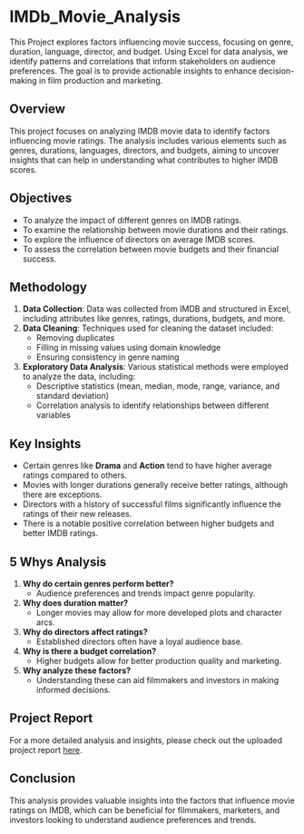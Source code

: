 # IMDb_Movie_Analysis
This Project explores factors influencing movie success, focusing on genre, duration, language, director, and budget. Using Excel for data analysis, we identify patterns and correlations that inform stakeholders on audience preferences. The goal is to provide actionable insights to enhance decision-making in film production and marketing.

## Overview
This project focuses on analyzing IMDB movie data to identify factors influencing movie ratings. The analysis includes various elements such as genres, durations, languages, directors, and budgets, aiming to uncover insights that can help in understanding what contributes to higher IMDB scores.

## Objectives
- To analyze the impact of different genres on IMDB ratings.
- To examine the relationship between movie durations and their ratings.
- To explore the influence of directors on average IMDB scores.
- To assess the correlation between movie budgets and their financial success.

## Methodology
1. **Data Collection**: Data was collected from IMDB and structured in Excel, including attributes like genres, ratings, durations, budgets, and more.
2. **Data Cleaning**: Techniques used for cleaning the dataset included:
   - Removing duplicates
   - Filling in missing values using domain knowledge
   - Ensuring consistency in genre naming
3. **Exploratory Data Analysis**: Various statistical methods were employed to analyze the data, including:
   - Descriptive statistics (mean, median, mode, range, variance, and standard deviation)
   - Correlation analysis to identify relationships between different variables

## Key Insights
- Certain genres like **Drama** and **Action** tend to have higher average ratings compared to others.
- Movies with longer durations generally receive better ratings, although there are exceptions.
- Directors with a history of successful films significantly influence the ratings of their new releases.
- There is a notable positive correlation between higher budgets and better IMDB ratings.

## 5 Whys Analysis
1. **Why do certain genres perform better?**
   - Audience preferences and trends impact genre popularity.
2. **Why does duration matter?**
   - Longer movies may allow for more developed plots and character arcs.
3. **Why do directors affect ratings?**
   - Established directors often have a loyal audience base.
4. **Why is there a budget correlation?**
   - Higher budgets allow for better production quality and marketing.
5. **Why analyze these factors?**
   - Understanding these can aid filmmakers and investors in making informed decisions.

## Project Report
For a more detailed analysis and insights, please check out the uploaded project report [here](https://github.com/kamya0248/IMDb_Movie_Analysis/blob/main/detailed%20project%20report.pdf).

## Conclusion
This analysis provides valuable insights into the factors that influence movie ratings on IMDB, which can be beneficial for filmmakers, marketers, and investors looking to understand audience preferences and trends.
